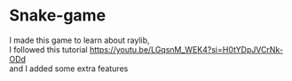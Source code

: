 # Snake-game
I made this game to learn about raylib, <br>
I followed this tutorial https://youtu.be/LGqsnM_WEK4?si=H0tYDpJVCrNk-ODd <br>
and I added some extra features
